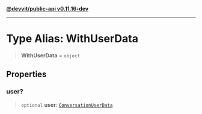 [**@devvit/public-api v0.11.16-dev**](../../README.md)

---

# Type Alias: WithUserData

> **WithUserData** = `object`

## Properties

<a id="user"></a>

### user?

> `optional` **user**: [`ConversationUserData`](ConversationUserData.md)

